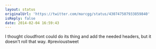 ```yaml
---
layout: status
originalUrl: 'https://twitter.com/marcgg/status/430747507933859840'
isReply: false
date: 2014-02-04 16:59:43
---
```


I thought cloudfront could do its thing and add the needed headers, but it doesn't roll that way. #previoustweet
